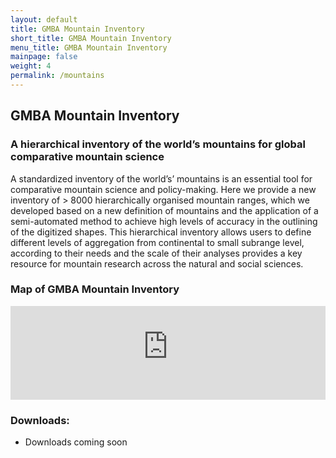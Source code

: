 ```yaml
---
layout: default
title: GMBA Mountain Inventory
short_title: GMBA Mountain Inventory
menu_title: GMBA Mountain Inventory
mainpage: false
weight: 4
permalink: /mountains
---
```



## GMBA Mountain Inventory


### A hierarchical inventory of the world’s mountains for global comparative mountain science

A standardized inventory of the world’s’ mountains is an essential tool for comparative mountain science and policy-making. Here we provide a new inventory of > 8000 hierarchically organised mountain ranges, which we developed based on a new definition of mountains and the application of a semi-automated method to achieve high levels of accuracy in the outlining of the digitized shapes. This hierarchical inventory allows users to define different levels of aggregation from continental to small subrange level, according to their needs and the scale of their analyses provides a key resource for mountain research across the natural and social sciences.

<!--
{::options parse_block_html="true" /}
-->

<div class="col-md-12 extra-spacing">
<h3>Map of GMBA Mountain Inventory</h3>
<iframe class="mapframe_right" style="float: none; min-width: 70%; width: 100%"
      src="https://dev-dot-earthenv-dot-map-of-life.appspot.com/gmba"
      name="map" frameborder="0" allowfullscreen="true"></iframe>
</div>

<div class="col-md-12 extra-spacing">
<h3>Downloads:</h3>
  <ul>
    <li> Downloads coming soon </li>
  </ul>
</div>
